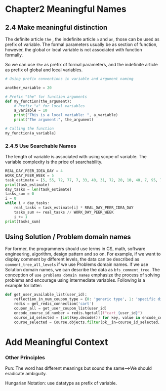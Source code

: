# Chapter2 Meaningful Names



## 2.4 Make meaningful distinction



The definite article `the` , the indefinite article `a` and `an`, those can be used as prefix of variable. The formal parameters usually be as section of function, however, the global or local variable is not associated with function formally.

So we can use `the` as prefix of formal parameters, and the indefinite article as prefix of global and local variables.




```python
# Using prefix conventions in variable and argument naming

another_variable = 20

# Prefix "the" for function arguments
def my_function(the_argument):
    # Prefix "a" for local variables
    a_variable = 10
    print("This is a local variable: ", a_variable)
    print("The argument:", the_argument)

# Calling the function
my_function(a_variable)
```



### 2.4.5 Use Searchable Names

The length of variable is associated with using scope of variable. The variable complexity is the price of searchability.

```python
REAL_DAY_PEER_IDEA_DAY = 4
WORK_DAY_PEER_WEEK = 5
task_estimate = [5, 55, 72, 77, 7, 33, 40, 31, 72, 20, 10, 40, 7, 95, 74, 78, 45, 20, 25, 86]
print(task_estimate)
day_tasks = len(task_estimate)
tasks_sum = 0
i = 0
while i < day_tasks:
    real_tasks = task_estimate[i] * REAL_DAY_PEER_IDEA_DAY
    tasks_sum += real_tasks // WORK_DAY_PEER_WEEK
    i += 1
print(tasks_sum)
```



## Using Solution / Problem  domain names

For former, the programmers should use terms in CS, math, software engineering, algorithm, design pattern and so on. For example, if we want to display comment by different levels, the data can be described as `comment_tree_all_levels` if we use Problems domain names. If we use Solution domain names, we can describe the data as `bfs_comment_tree`. The conception  of `use problems domain names` emphasize the process of solving problems and encourage using intermediate variables. Following is a example for latter:

```python
def get_user_available_list(user_id):
    reflection_in_num_coupon_type = {0: 'generic type', 1: 'specific direction', 2: 'specific category', 3: 'specific courses'}
    redis = get_redis_connection('cart')
    coupon_all = get_user_coupon_list(user_id)
    encode_course_id_number = redis.hgetall(f"cart_{user_id}")
    course_id_selected = {int(key.decode()) for key, value in encode_course_id_number.items() if value == b'1'}
    course_selected = Course.objects.filter(pk__in=course_id_selected, isDelete=False, isShow=True).all()
```



# Add Meaningful Context





### Other Principles

Pun: The word has different meanings but sound the same—>We should eradicate ambiguity.

Hungarian Notation: use datatype as prefix of variable.
